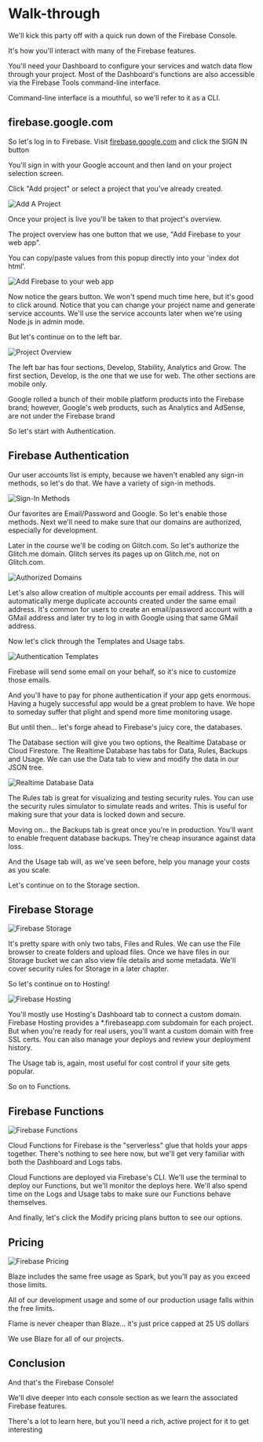# Walk-through

We'll kick this party off with a quick run down of the Firebase Console.

It's how you'll interact with many of the Firebase features.

You'll need your Dashboard to configure your services and watch data flow through your project. Most of the Dashboard's functions are also accessible via the Firebase Tools command-line interface.

Command-line interface is a mouthful, so we'll refer to it as a CLI.

## firebase.google.com

So let's log in to Firebase. Visit [firebase.google.com](https://firebase.google.com/) and click the SIGN IN button

You'll sign in with your Google account and then land on your project selection screen.

Click "Add project" or select a project that you've already created.

![Add A Project](https://goo.gl/HjLmzL)

Once your project is live you'll be taken to that project's overview.

The project overview has one button that we use, "Add Firebase to your web app".

You can copy/paste values from this popup directly into your 'index dot html'.

![Add Firebase to your web app](https://goo.gl/LCK1fW)

Now notice the gears button. We won't spend much time here, but it's good to click around. Notice that you can change your project name and generate service accounts. We'll use the service accounts later when we're using Node.js in admin mode.

But let's continue on to the left bar.

![Project Overview](https://goo.gl/wMS5Qq)

The left bar has four sections, Develop, Stability, Analytics and Grow. The first section, Develop, is the one that we use for web. The other sections are mobile only.

Google rolled a bunch of their mobile platform products into the Firebase brand; however, Google's web products, such as Analytics and AdSense, are not under the Firebase brand

So let's start with Authentication.

## Firebase Authentication

Our user accounts list is empty, because we haven't enabled any sign-in methods, so let's do that. We have a variety of sign-in methods.

![Sign-In Methods](https://goo.gl/4GFwXV)

Our favorites are Email/Password and Google. So let's enable those methods. Next we'll need to make sure that our domains are authorized, especially for development.

Later in the course we'll be coding on Glitch.com. So let's authorize the Glitch.me domain. Glitch serves its pages up on Glitch.me, not on Glitch.com.

![Authorized Domains](https://goo.gl/K4o6Wn)

Let's also allow creation of multiple accounts per email address. This will automatically merge duplicate accounts created under the same email address. It's common for users to create an email/password account with a GMail address and later try to log in with Google using that same GMail address.

Now let's click through the Templates and Usage tabs.

![Authentication Templates](https://goo.gl/cqbxgr)

Firebase will send some email on your behalf, so it's nice to customize those emails.

And you'll have to pay for phone authentication if your app gets enormous. Having a hugely successful app would be a great problem to have. We hope to someday suffer that plight and spend more time monitoring usage.

But until then... let's forge ahead to Firebase's juicy core, the databases.

The Database section will give you two options, the Realtime Database or Cloud Firestore. The Realtime Database has tabs for Data, Rules, Backups and Usage. We can use the Data tab to view and modify the data in our JSON tree.

![Realtime Database Data](https://goo.gl/sPVPcK)

The Rules tab is great for visualizing and testing security rules. You can use the security rules simulator to simulate reads and writes. This is useful for making sure that your data is locked down and secure.

Moving on... the Backups tab is great once you're in production. You'll want to enable frequent database backups. They're cheap insurance against data loss.

And the Usage tab will, as we've seen before, help you manage your costs as you scale.

Let's continue on to the Storage section.

## Firebase Storage

![Firebase Storage](https://goo.gl/vzTRMG)

It's pretty spare with only two tabs, Files and Rules. We can use the File browser to create folders and upload files. Once we have files in our Storage bucket we can also view file details and some metadata. We'll cover security rules for Storage in a later chapter.

So let's continue on to Hosting!

![Firebase Hosting](https://goo.gl/Jy9jDp)

You'll mostly use Hosting's Dashboard tab to connect a custom domain. Firebase Hosting provides a \*.firebaseapp.com subdomain for each project. But when you're ready for real users, you'll want a custom domain with free SSL certs. You can also manage your deploys and review your deployment history.

The Usage tab is, again, most useful for cost control if your site gets popular.

So on to Functions.

## Firebase Functions

![Firebase Functions](https://goo.gl/SW1R2d)

Cloud Functions for Firebase is the "serverless" glue that holds your apps together. There's nothing to see here now, but we'll get very familiar with both the Dashboard and Logs tabs.

Cloud Functions are deployed via Firebase's CLI. We'll use the terminal to deploy our Functions, but we'll monitor the deploys here. We'll also spend time on the Logs and Usage tabs to make sure our Functions behave themselves.

And finally, let's click the Modify pricing plans button to see our options.

## Pricing

![Firebase Pricing](https://goo.gl/M1sroi)

Blaze includes the same free usage as Spark, but you'll pay as you exceed those limits.

All of our development usage and some of our production usage falls within the free limits.

Flame is never cheaper than Blaze... it's just price capped at 25 US dollars

We use Blaze for all of our projects.

## Conclusion

And that's the Firebase Console!

We'll dive deeper into each console section as we learn the associated Firebase features.

There's a lot to learn here, but you'll need a rich, active project for it to get interesting

